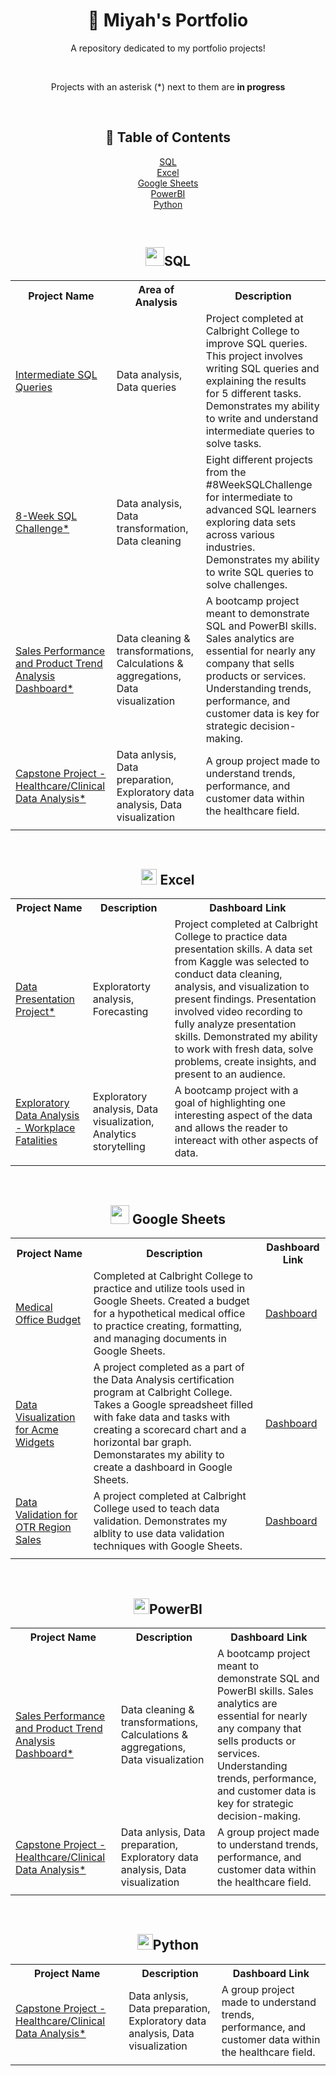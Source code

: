 <h1 align="center" #> 📒 Miyah's Portfolio </h1>
<p align="center">A repository dedicated to my portfolio projects!</p>
<br><p align='center'>Projects with an asterisk (*) next to them are <b>in progress</b></p>

<br><h2 align="center">🧭 Table of Contents</h2>
<p align="center">
  <a href="https://github.com/miyahj/Portfolio/blob/main/README.md#-sql">SQL</a>
  <br><a href="https://github.com/miyahj/Portfolio/blob/main/README.md#-excel">Excel</a>
  <br><a href="https://github.com/miyahj/Portfolio/blob/main/README.md#-google-sheets">Google Sheets</a>
  <br><a href="https://github.com/miyahj/Portfolio/blob/main/README.md#power-bi">PowerBI</a>
  <br><a href="https://github.com/miyahj/Portfolio/blob/main/README.md#python">Python</a>
</p>

<br><h2 align="center"> <img src="https://cdn.freebiesupply.com/logos/large/2x/mysql-6-logo-png-transparent.png" height=30/>SQL</h2>
<table align="center">
<tr><th>Project Name</th>
  <th>Area of Analysis</th>
  <th>Description</th>
  </tr>
  <tr>
    <td><a href="https://github.com/miyahj/Calbright-College-Portfolio-Projects/tree/main/Intermediate%20SQL%20Queries">Intermediate SQL Queries</a></td>
    <td>Data analysis, Data queries</td>
    <td>Project completed at Calbright College to improve SQL queries. This project involves writing SQL queries and explaining the results for 5 different tasks. Demonstrates my ability to write and understand intermediate queries to solve tasks.</td>
  </tr>
  <tr>
    <td><a href="https://github.com/miyahj/8-Week-SQL-Challenge">8-Week SQL Challenge*</a></td>
    <td>Data analysis, Data transformation, Data cleaning</td>
    <td>Eight different projects from the #8WeekSQLChallenge for intermediate to advanced SQL learners exploring data sets across various industries. Demonstrates my ability to write SQL queries to solve challenges.</td>
  </tr>
  <tr>
    <td><a href='https://github.com/miyahjordan/Quickstart-Bootcamp-Projects/tree/main/Sales%20Performance%20and%20Product%20Trend%20Analysis%20Dashboard'>Sales Performance and Product Trend Analysis Dashboard*</a></td>
    <td>Data cleaning & transformations, Calculations & aggregations, Data visualization</td>
    <td>A bootcamp project meant to demonstrate SQL and PowerBI skills. Sales analytics are essential for nearly any company that sells products or services. Understanding trends, performance, and customer data is key for strategic decision-making.</td>
  </tr>
  <tr>
    <td><a href='https://github.com/miyahjordan/Quickstart-Bootcamp-Projects/tree/main/Capstone%20Project%20-%20Healthcare%5CClinical%20Data%20Analysis'>Capstone Project - Healthcare/Clinical Data Analysis*</a></td>
    <td>Data anlysis, Data preparation, Exploratory data analysis, Data visualization</td>
    <td>A group project made to understand trends, performance, and customer data within the healthcare field.</td>
  </tr>
  <tr>
    <td></td>
    <td></td>
    <td></td>
  </tr>
</table>

<br><h2 align="center"><img src="https://mailmeteor.com/logos/assets/PNG/Microsoft_Office_Excel_Logo_512px.png" height = 25 /> Excel</h2>
<table align="center">
  <tr>
    <th>Project Name</th>
    <th>Description</th>
    <th>Dashboard Link</th>
  </tr>
  <tr>
    <td><a href='https://github.com/miyahj/Calbright-College-Portfolio-Projects/tree/main/Data%20Presentation'>Data Presentation Project*</a></td>
    <td>Exploratorty analysis, Forecasting</td>
    <td>Project completed at Calbright College to practice data presentation skills. A data set from Kaggle was selected to conduct data cleaning, analysis, and visualization to present findings. Presentation involved video recording to fully analyze presentation skills. Demonstrated my ability to work with fresh data, solve problems, create insights, and present to an audience.</td>
  </tr>
  <tr>
    <td><a href='https://github.com/miyahjordan/Quickstart-Bootcamp-Projects/tree/main/Exploratory%20Data%20Analysis%20-%20Workplace%20Fatalities'>Exploratory Data Analysis - Workplace Fatalities</a></td>
    <td>Exploratory analysis, Data visualization, Analytics storytelling</td>
    <td>A bootcamp project with a goal of highlighting one interesting aspect of the data and allows the reader to intereact with other aspects of data.</td>
  </tr>
  <tr>
    <td></td>
    <td></td>
    <td></td>
  </tr>
</table>

<br><h2 align="center"><img src="https://cdn.worldvectorlogo.com/logos/google-sheets-logo-icon.svg" height= 30/> Google Sheets</h2>
<table align="center">
  <tr>
    <th>Project Name</th>
    <th>Description</th>
    <th>Dashboard Link</th>
  </tr>
  <tr>
    <td><a href="https://github.com/miyahjordan/Calbright-College-Portfolio-Projects/tree/main/Medical%20Office%20Budget%20Project#basic-monthly-budget-for-medical-office">Medical Office Budget</a></td>
    <td>Completed at Calbright College to practice and utilize tools used in Google Sheets. Created a budget for a hypothetical medical office to practice creating, formatting, and managing documents in Google Sheets.</td>
    <td><a href="https://docs.google.com/spreadsheets/d/10NeS6oJIZ7juxuD02VJngai98NqvmGuasVpxqI3358A/edit?usp=sharing">Dashboard</a></td>
  </tr>
  <tr>
    <td><a href="https://github.com/miyahjordan/Calbright-College-Portfolio-Projects/tree/main/Data%20Visualization%20for%20Acme%20Widgets">Data Visualization for Acme Widgets</a></td>
    <td>A project completed as a part of the Data Analysis certification program at Calbright College. Takes a Google spreadsheet filled with fake data and tasks with creating a scorecard chart and a horizontal bar graph. Demonstarates my ability to create a dashboard in Google Sheets.</td>
    <td><a href="https://docs.google.com/spreadsheets/d/1U0gOwBLQoL_j66rM8ErJhDzlYZQh9_PR/edit?usp=sharing&ouid=107607730530146632722&rtpof=true&sd=true">Dashboard</a></td>
  </tr>
  <tr>
    <td><a href="https://github.com/miyahjordan/Calbright-College-Portfolio-Projects/tree/main/Data%20Validation%20for%20OTR%20Region%20Sales">Data Validation for OTR Region Sales</a></td>
    <td>A project completed at Calbright College used to teach data validation. Demonstrates my alblity to use data validation techniques with Google Sheets.</td>
    <td><a href="https://docs.google.com/spreadsheets/d/1IT8i8bo36YwlakAAXiM4qhUXYYqGsIrO/edit?usp=sharing&ouid=107607730530146632722&rtpof=true&sd=true">Dashboard</a></td>
  </tr>
  <tr>
    <td></td>
    <td></td>
    <td></td>
  </tr>
</table>

<br><h2 align="center"><img src="https://1000logos.net/wp-content/uploads/2022/12/Power-BI-Logo.png" height= 25/>PowerBI</h2>
<table align="center">
  <tr>
    <th>Project Name</th>
    <th>Description</th>
    <th>Dashboard Link</th>
  </tr>
  <tr>
    <td><a href='https://github.com/miyahjordan/Quickstart-Bootcamp-Projects/tree/main/Sales%20Performance%20and%20Product%20Trend%20Analysis%20Dashboard'>Sales Performance and Product Trend Analysis Dashboard*</a></td>
    <td>Data cleaning & transformations, Calculations & aggregations, Data visualization</td>
    <td>A bootcamp project meant to demonstrate SQL and PowerBI skills. Sales analytics are essential for nearly any company that sells products or services. Understanding trends, performance, and customer data is key for strategic decision-making.</td>
  </tr>
  <tr>
    <td><a href='https://github.com/miyahjordan/Quickstart-Bootcamp-Projects/tree/main/Capstone%20Project%20-%20Healthcare%5CClinical%20Data%20Analysis'>Capstone Project - Healthcare/Clinical Data Analysis*</a></td>
    <td>Data anlysis, Data preparation, Exploratory data analysis, Data visualization</td>
    <td>A group project made to understand trends, performance, and customer data within the healthcare field.</td>
  </tr>
  <tr>
    <td><a href=''></a></td>
    <td></td>
    <td></td>
  </tr>
</table>

<br><h2 align="center"><img src="https://static.vecteezy.com/system/resources/thumbnails/048/332/144/small/python-icon-transparent-background-free-png.png" height= 25/>Python</h2>
<table align="center">
  <tr>
    <th>Project Name</th>
    <th>Description</th>
    <th>Dashboard Link</th>
  </tr>
<tr>
    <td><a href='https://github.com/miyahjordan/Quickstart-Bootcamp-Projects/tree/main/Capstone%20Project%20-%20Healthcare%5CClinical%20Data%20Analysis'>Capstone Project - Healthcare/Clinical Data Analysis*</a></td>
    <td>Data anlysis, Data preparation, Exploratory data analysis, Data visualization</td>
    <td>A group project made to understand trends, performance, and customer data within the healthcare field.</td>
  </tr>
  <tr>
    <td><a href=''></a></td>
    <td></td>
    <td></td>
  </tr>
</table>
